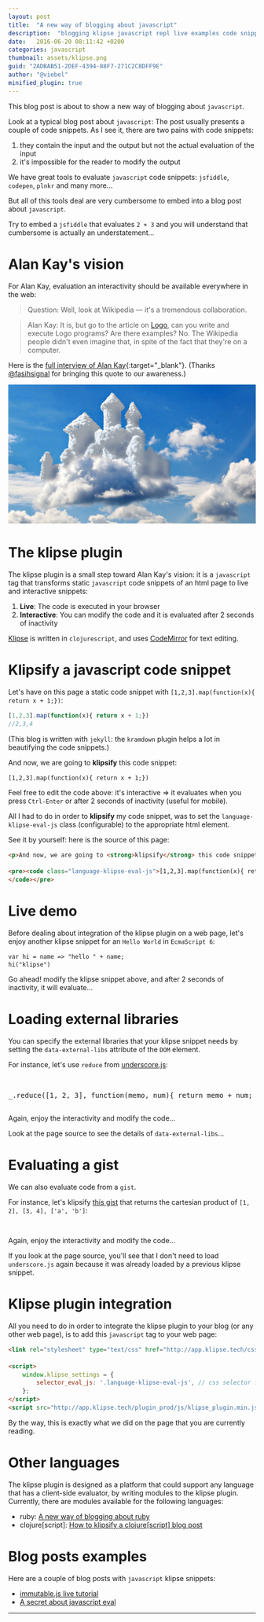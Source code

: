 ```yaml
---
layout: post
title:  "A new way of blogging about javascript"
description:  "blogging klipse javascript repl live examples code snippets"
date:   2016-06-20 08:11:42 +0200
categories: javascript
thumbnail: assets/klipse.png
guid: "2ADBAB51-2DEF-4394-88F7-271C2C8DFF9E"
author: "@viebel"
minified_plugin: true
---
```


This blog post is about to show a new way of blogging about `javascript`.

Look at a typical blog post about `javascript`: The post usually presents a couple of code snippets. As I see it, there are two pains with code snippets:

1. they contain the input and the output but not the actual evaluation of the input
2. it's impossible for the reader to modify the output

We have great tools to evaluate `javascript` code snippets: `jsfiddle`, `codepen`, `plnkr` and many more...

But all of this tools deal are very cumbersome to embed into a blog post about `javascript`.

Try to embed a `jsfiddle` that evaluates `2 + 3` and you will understand that cumbersome is actually an understatement...

# Alan Kay's vision

For Alan Kay, evaluation an interactivity should be available everywhere in the web:

>Question: Well, look at Wikipedia — it's a tremendous collaboration.

>Alan Kay: It is, but go to the article on [Logo](https://en.wikipedia.org/wiki/Logo_(programming_language)), can you write and execute Logo programs? Are there examples? No. The Wikipedia people didn't even imagine that, in spite of the fact that they're on a computer.

Here is the [full interview of Alan Kay](http://www.drdobbs.com/architecture-and-design/interview-with-alan-kay/240003442?pgno=2){:target="_blank"}. (Thanks [@fasihsignal](https://twitter.com/fasihsignal) for bringing this quote to our awareness.)

![dream](/assets/dream.jpg)

# The klipse plugin

The klipse plugin is a small step toward Alan Kay's vision: it is a `javascript` tag that transforms static `javascript` code snippets of an html page to live and interactive snippets:

1. **Live**: The code is executed in your browser
2. **Interactive**: You can modify the code and it is evaluated after 2 seconds of inactivity

[Klipse](https://github.com/viebel/klipse) is written in `clojurescript`, and uses [CodeMirror](http://codemirror.net/) for text editing. 


# Klipsify a javascript code snippet

Let's have on this page a static code snippet with `[1,2,3].map(function(x){ return x + 1;})`:

~~~javascript
[1,2,3].map(function(x){ return x + 1;})
//2,3,4
~~~

(This blog is written with `jekyll`: the `kramdown` plugin helps a lot in beautifying the code snippets.)

And now, we are going to **klipsify** this code snippet:

~~~klipse-eval-js
[1,2,3].map(function(x){ return x + 1;})
~~~

Feel free to edit the code above: it's interactive => it evaluates when you press `Ctrl-Enter` or after 2 seconds of inactivity (useful for mobile).

All I had to do in order to **klipsify** my code snippet, was to set the `language-klipse-eval-js` class (configurable) to the appropriate html element.

See it by yourself: here is the source of this page:

~~~html
<p>And now, we are going to <strong>klipsify</strong> this code snippet:</p>

<pre><code class="language-klipse-eval-js">[1,2,3].map(function(x){ return x + 1;})
</code></pre>
~~~


# Live demo

Before dealing about integration of the klipse plugin on a web page, let's enjoy another klipse snippet for an `Hello World` in `EcmaScript 6`:

~~~klipse-eval-js
var hi = name => "hello " + name;
hi("klipse")
~~~

Go ahead! modify the klipse snippet above, and after 2 seconds of inactivity, it will evaluate...

# Loading external libraries


You can specify the external libraries that your klipse snippet needs by setting the `data-external-libs` attribute of the `DOM` element.

For instance, let's use `reduce` from [underscore.js](http://underscorejs.org/):

<pre>
<div class="language-klipse-eval-js" data-external-libs="http://underscorejs.org/underscore-min.js">

_.reduce([1, 2, 3], function(memo, num){ return memo + num; }, 0);
</div>
</pre>

Again, enjoy the interactivity and modify the code...

Look at the page source to see the details of `data-external-libs`...

# Evaluating a gist

We can also evaluate code from a `gist`.

For instance, let's klipsify [this gist](https://gist.github.com/viebel/62d62220da0507860102c8ca6ad6db86) that returns the cartesian product of `[1, 2], [3, 4], ['a', 'b']`:

<pre>
<div class="language-klipse-eval-js" data-gist-id="viebel/db1f5c9dac9bf5198ceb0b95827dedf1"></div>
</pre>

Again, enjoy the interactivity and modify the code...

If you look at the page source, you'll see that I don't need to load `underscore.js` again because it was already loaded by a previous klipse snippet.

# Klipse plugin integration

All you need to do in order to integrate the klipse plugin to your blog (or any other web page), is to add this `javascript` tag to your web page:

~~~html
<link rel="stylesheet" type="text/css" href="http://app.klipse.tech/css/codemirror.css">

<script>
    window.klipse_settings = {
        selector_eval_js: '.language-klipse-eval-js', // css selector for the html elements you want to klipsify
    };
</script>
<script src="http://app.klipse.tech/plugin_prod/js/klipse_plugin.min.js"></script>
~~~

By the way, this is exactly what we did on the page that you are currently reading.

# Other languages

The klipse plugin is designed as a platform that could support any language that has a client-side evaluator, by writing modules to the klipse plugin. Currently, there are modules available for the following languages: 

- ruby: [A new way of blogging about ruby](http://blog.klipse.tech/ruby/2016/06/20/blog-ruby.html)
- clojure[script]: [How to klipsify a clojure[script] blog post](http://blog.klipse.tech/clojure/2016/06/07/klipse-plugin-tuto.html)

# Blog posts examples

Here are a couple of blog posts with  `javascript` klipse snippets:

- [immutable.js live tutorial](http://blog.klipse.tech/javascript/2016/03/30/immutable.html)
- [A secret about javascript eval](http://blog.klipse.tech/javascript/2016/06/20/js-eval-secrets.html)


---
[app-url]: http://app.klipse.tech?blog=klipse


